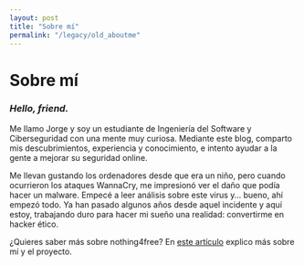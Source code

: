 ```yaml
---
layout: post
title: "Sobre mí"
permalink: "/legacy/old_aboutme"
---
```


# Sobre mí

### _Hello, friend._

Me llamo Jorge y soy un estudiante de Ingeniería del Software y Ciberseguridad con una mente muy curiosa. Mediante este blog, comparto mis descubrimientos, experiencia y conocimiento, e intento ayudar a la gente a mejorar su seguridad online.

Me llevan gustando los ordenadores desde que era un niño, pero cuando ocurrieron los ataques WannaCry, me impresionó ver el daño que podía hacer un malware. Empecé a leer análisis sobre este virus y… bueno, ahí empezó todo. Ya han pasado algunos años desde aquel incidente y aquí estoy, trabajando duro para hacer mi sueño una realidad: convertirme en hacker ético.

¿Quieres saber más sobre nothing4free? En [este artículo](https://nothing4free.org/legacy/2021-04-21_hello-friend) explico más sobre mí y el proyecto.